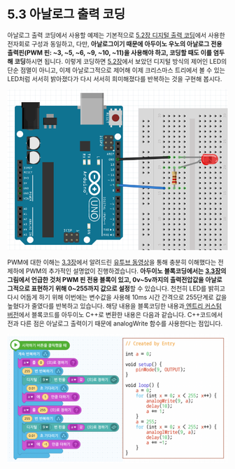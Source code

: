 # 5.3 아날로그 출력 코딩

아날로그 출력 코딩에서 사용할 예제는 기본적으로 [5.2장 디지털 출력 코딩](digital_input.md)에서 사용한 전자회로 구성과 동일하고, 다만, **아날로그이기 때문에 아두이노 우노의 아날로그 전용 출력핀\(PWM 핀: ~3, ~5, ~6, ~9, ~10, ~11\)을 사용해야 하고, 코딩할 때도 이를 염두해 코딩**하시면 됩니다. 이렇게 코딩하면 [5.2장](digital_input.md)에서 보았던 디지털 방식의 제어인 LED의 단순 점멸이 아니고, 이제 아날로그적으로 제어해 이제 크리스마스 트리에서 볼 수 있는 LED처럼 서서히 밝아졌다가 다시 서서히 희미해졌다를 반복하는 것을 구현해 봅시다.

![](../.gitbook/assets/image%20%2827%29.png)

PWM에 대한 이해는 [3.3장](../coding_start/4.1.md#analog-output)에서 알려드린 [유투브 동영상](https://www.youtube.com/watch?v=yhpk4V9w-ZM)을 통해 충분히 이해했다는 전제하에 PWM의 추가적인 설명없이 진행하겠습니다. **아두이노 블록코딩에서는** [**3.3장**](../coding_start/4.1.md#analog-output)**의 그림에서 언급한 것처 PWM 핀 전용 블록이 있고, 0v~5v까지의 출력전압값을 아날로그적으로 표현하기 위해 0~255까지 값으로 설정**할 수 있습니다. 천천히 LED를 밝히고 다시 어둡게 하기 위해 이번에는 변수값을 사용해 10ms 시간 간격으로 255단계로 값을 높혔다가 줄였다를 반복하고 있습니다. 해당 내용을 블록코딩한 내용과[ 엔트리 커스텀 버전](https://github.com/JeongJun-Lee/entry-offline)에서 블록코드를 아두이노 C++로 변환한 내용은 다음과 같습니다. C++코드에서 전과 다른 점은 아날로그 출력이기 때문에 analogWrite 함수를 사용한다는 점입니다.

![](../.gitbook/assets/image%20%2838%29.png)

